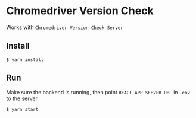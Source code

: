 # Chromedriver Version Check

Works with `Chromedriver Version Check Server`

## Install

```
$ yarn install
```

## Run

Make sure the backend is running, then point
`REACT_APP_SERVER_URL` in `.env` to the server

```
$ yarn start
```
